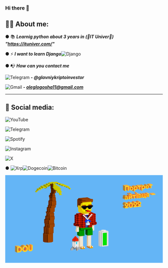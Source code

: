 ### Hi there 👋

## 🧑‍💻 About me: 

● 📚 ***Learnig python about 3 years in (💛IT Univer💛) "https://ituniver.com/"***

● ⚡ ***I want to learn Django***![Django](https://img.shields.io/badge/django-%23092E20.svg?style=for-the-badge&logo=django&logoColor=white)

● 📭 ***How can you contact me***

![Telegram](https://img.shields.io/badge/Telegram-2CA5E0?style=for-the-badge&logo=telegram&logoColor=white) ***- @glavniykriptoinvestor***  

![Gmail](https://img.shields.io/badge/Gmail-D14836?style=for-the-badge&logo=gmail&logoColor=white) ***- oleglogosha11@gmail.com***

-----------------------------------------------------------------------------------------------------------------------------------------------------------------------------------------------------------------------

## 🤝 Social media:

![YouTube](https://img.shields.io/badge/YouTube-%23FF0000.svg?style=for-the-badge&logo=YouTube&logoColor=white)

![Telegram](https://img.shields.io/badge/Telegram-2CA5E0?style=for-the-badge&logo=telegram&logoColor=white)

![Spotify](https://img.shields.io/badge/Spotify-1ED760?style=for-the-badge&logo=spotify&logoColor=white)

![Instagram](https://img.shields.io/badge/Instagram-%23E4405F.svg?style=for-the-badge&logo=Instagram&logoColor=white) 

![X](https://img.shields.io/badge/X-%23000000.svg?style=for-the-badge&logo=X&logoColor=white)





● 
![Xrp](https://img.shields.io/badge/Xrp-black?style=for-the-badge&logo=xrp&logoColor=white)![Dogecoin](https://img.shields.io/badge/dogecoin-B59A30?style=for-the-badge&logo=dogecoin&logoColor=white)![Bitcoin](https://img.shields.io/badge/Bitcoin-000?style=for-the-badge&logo=bitcoin&logoColor=white)

![My portrait 2024](my-portrait-2022.png)
